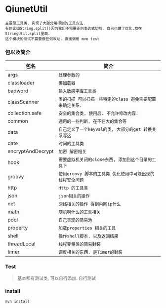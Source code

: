 # QiunetUtil

	主要是工具类. 实现了大部分用得到的工具方法.
	有的比如String.split()因为我们不需要正则表达式切割. 自己也做了优化,放在StringUtil.split里面. 
	这个模块的测试不需要做任何改动. 直接调用 mvn test

### 包以及简介 
|包名| 简介|
|----|----|
| args 			|`处理参数的`|
| classloader	|`类加载器`|
| badword	|`输入敏感字库工具类`|
| classScanner	|`类的扫描 可以扫描一些特定的class 避免需要配置来确定关系.`|
| collection.safe |`安全的集合类, 使用后. 不允许修改内容.`|
| common 		|`通用的一些判断, 在不在大的集合等`|
| data 			|`自己定义了一个keyval的类, 大部分的get 转换关系写这`|
| date 			|`时间的工具类`|
| encryptAndDecrypt |`加密 解密相关`|
| hook 			|`需要虚拟机关闭的close东西, 添加到这个目录的工具下`|
| groovy			|`使用groovy 脚本的工具类.优化使用中可能出现的线程安全问题`|
| http 			|`Http 的工具类`|
| json 			|`json相关的操作`|
| net 			|`网络相关的操作 得到内网ip什么`|
| math 			|`随机啊什么的工具相关`|
| pool 			|`自己实现的简易池`|
| property 		|`加载properties 相关的工具`|
| shell 		|`操作shell脚本, 以及返回结果`|
| threadLocal 		|`线程变量类的简易封装`|
| timer 		|`调度相关的东西. 是Timer的封装`|

### Test
> 基本都有测试类, 可以自行添加. 自行测试

### install
`mvn install`	
